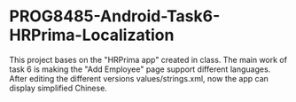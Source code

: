 # PROG8485-Android-Task6-HRPrima-Localization
This project bases on the "HRPrima app" created in class. The main work of task 6 is making the "Add Employee" page support different languages. After editing the different versions values/strings.xml, now the app can display simplified Chinese.
